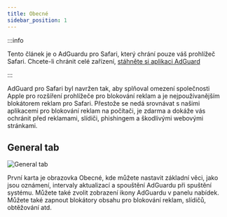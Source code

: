```yaml
---
title: Obecné
sidebar_position: 1
---
```


:::info

Tento článek je o AdGuardu pro Safari, který chrání pouze váš prohlížeč Safari. Chcete-li chránit celé zařízení, [stáhněte si aplikaci AdGuard](https://agrd.io/download-kb-adblock)

:::

AdGuard pro Safari byl navržen tak, aby splňoval omezení společnosti Apple pro rozšíření prohlížeče pro blokování reklam a je nejpoužívanějším blokátorem reklam pro Safari. Přestože se nedá srovnávat s našimi aplikacemi pro blokování reklam na počítači, je zdarma a dokáže vás ochránit před reklamami, slídiči, phishingem a škodlivými webovými stránkami.

## General tab

![General tab](https://cdn.adtidy.org/public/Adguard/Blog/AG_for_Safari_in-depth_review/General.png)

První karta je obrazovka Obecné, kde můžete nastavit základní věci, jako jsou oznámení, intervaly aktualizací a spouštění AdGuardu při spuštění systému. Můžete také zvolit zobrazení ikony AdGuardu v panelu nabídek. Můžete také zapnout blokátory obsahu pro blokování reklam, slídičů, obtěžování atd.
